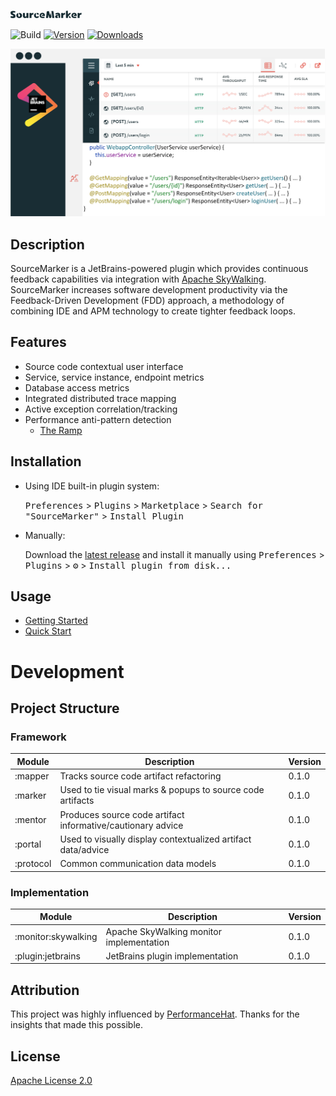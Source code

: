![](.github/media/SM.svg)

![Build](https://github.com/sourceplusplus/SourceMarker/workflows/Build/badge.svg)
[![Version](https://img.shields.io/jetbrains/plugin/v/PLUGIN_ID.svg)](https://plugins.jetbrains.com/plugin/PLUGIN_ID)
[![Downloads](https://img.shields.io/jetbrains/plugin/d/PLUGIN_ID.svg)](https://plugins.jetbrains.com/plugin/PLUGIN_ID)

![](.github/media/portal_overview.png)

## Description

<!-- Plugin description -->
SourceMarker is a JetBrains-powered plugin which provides continuous feedback capabilities via integration with [Apache SkyWalking](https://github.com/apache/skywalking). SourceMarker increases software development productivity via the Feedback-Driven Development (FDD) approach, a methodology of combining IDE and APM technology to create tighter feedback loops.
<!-- Plugin description end -->

## Features

- Source code contextual user interface
- Service, service instance, endpoint metrics
- Database access metrics
- Integrated distributed trace mapping
- Active exception correlation/tracking
- Performance anti-pattern detection
  - [The Ramp](mentor/src/main/kotlin/com/sourceplusplus/mentor/impl/job/RampDetectionMentor.kt)

## Installation

- Using IDE built-in plugin system:
  
  <kbd>Preferences</kbd> > <kbd>Plugins</kbd> > <kbd>Marketplace</kbd> > <kbd>Search for "SourceMarker"</kbd> >
  <kbd>Install Plugin</kbd>
  
- Manually:

  Download the [latest release](https://github.com/sourceplusplus/SourceMarker/releases/latest) and install it manually using
  <kbd>Preferences</kbd> > <kbd>Plugins</kbd> > <kbd>⚙</kbd> > <kbd>Install plugin from disk...</kbd>

## Usage

- [Getting Started](docs/getting-started.md)
- [Quick Start](docs/quick-start.md)

# Development

## Project Structure

### Framework

| Module                        | Description                                                          | Version |
| ----------------------------- | -------------------------------------------------------------------- | ------- |
| :mapper                       | Tracks source code artifact refactoring                              | 0.1.0   |
| :marker                       | Used to tie visual marks & popups to source code artifacts           | 0.1.0   |
| :mentor                       | Produces source code artifact informative/cautionary advice          | 0.1.0   |
| :portal                       | Used to visually display contextualized artifact data/advice         | 0.1.0   |
| :protocol                     | Common communication data models                                     | 0.1.0   |

### Implementation

| Module                        | Description                                                          | Version |
| ----------------------------- | -------------------------------------------------------------------- | ------- |
| :monitor:skywalking           | Apache SkyWalking monitor implementation                             | 0.1.0   |
| :plugin:jetbrains             | JetBrains plugin implementation                                      | 0.1.0   |

## Attribution

This project was highly influenced by [PerformanceHat](https://github.com/sealuzh/PerformanceHat). Thanks for the insights
that made this possible.

## License

[Apache License 2.0](LICENSE)
